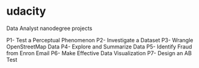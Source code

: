 # udacity
Data Analyst nanodegree projects

P1- Test a Perceptual Phenomenon
P2- Investigate a Dataset
P3- Wrangle OpenStreetMap Data
P4- Explore and Summarize Data
P5- Identify Fraud from Enron Email
P6- Make Effective Data Visualization
P7- Design an AB Test
